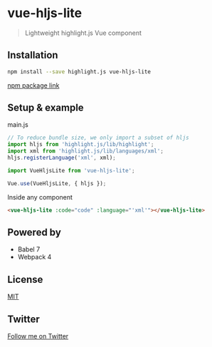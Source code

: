 # vue-hljs-lite

> Lightweight highlight.js Vue component

## Installation

```bash
npm install --save highlight.js vue-hljs-lite
```

[npm package link](https://www.npmjs.com/package/vue-hljs-lite)

## Setup & example

main.js

```javascript
// To reduce bundle size, we only import a subset of hljs
import hljs from 'highlight.js/lib/highlight';
import xml from 'highlight.js/lib/languages/xml';
hljs.registerLanguage('xml', xml);

import VueHljsLite from 'vue-hljs-lite';

Vue.use(VueHljsLite, { hljs });
```

Inside any component

```html
<vue-hljs-lite :code="code" :language="'xml'"></vue-hljs-lite>
```

## Powered by

- Babel 7
- Webpack 4

## License

[MIT](http://opensource.org/licenses/MIT)

## Twitter

[Follow me on Twitter](https://twitter.com/KrolsBjorn)
